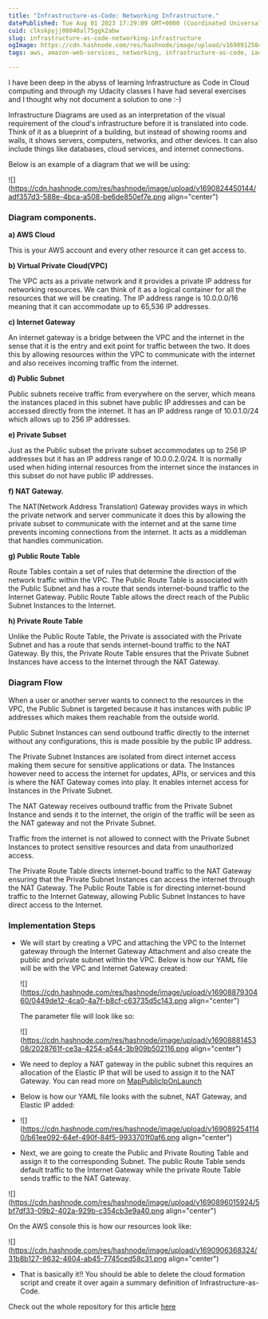 ```yaml
---
title: "Infrastructure-as-Code: Networking Infrastructure."
datePublished: Tue Aug 01 2023 17:29:09 GMT+0000 (Coordinated Universal Time)
cuid: clkskpyjj00040al75ggk2abw
slug: infrastructure-as-code-networking-infrastructure
ogImage: https://cdn.hashnode.com/res/hashnode/image/upload/v1690912584419/769ef275-4521-43fc-ba09-3b42ff62885f.png
tags: aws, amazon-web-services, networking, infrastructure-as-code, iac

---
```


I have been deep in the abyss of learning Infrastructure as Code in Cloud computing and through my Udacity classes I have had several exercises and I thought why not document a solution to one :-)

Infrastructure Diagrams are used as an interpretation of the visual requirement of the cloud's infrastructure before it is translated into code. Think of it as a blueprint of a building, but instead of showing rooms and walls, it shows servers, computers, networks, and other devices. It can also include things like databases, cloud services, and internet connections.

Below is an example of a diagram that we will be using:

![](https://cdn.hashnode.com/res/hashnode/image/upload/v1690824450144/adf357d3-588e-4bca-a508-be6de850ef7e.png align="center")

### Diagram components.

**a) AWS Cloud**

This is your AWS account and every other resource it can get access to.

**b) Virtual Private Cloud(VPC)**

The VPC acts as a private network and it provides a private IP address for networking resources. We can think of it as a logical container for all the resources that we will be creating. The IP address range is 10.0.0.0/16 meaning that it can accommodate up to 65,536 IP addresses.

**c) Internet Gateway**

An internet gateway is a bridge between the VPC and the internet in the sense that it is the entry and exit point for traffic between the two. It does this by allowing resources within the VPC to communicate with the internet and also receives incoming traffic from the internet.

**d) Public Subnet**

Public subnets receive traffic from everywhere on the server, which means the instances placed in this subnet have public IP addresses and can be accessed directly from the internet. It has an IP address range of 10.0.1.0/24 which allows up to 256 IP addresses.

**e) Private Subset**

Just as the Public subset the private subset accommodates up to 256 IP addresses but it has an IP address range of 10.0.0.2.0/24. It is normally used when hiding internal resources from the internet since the instances in this subset do not have public IP addresses.

**f) NAT Gateway.**

The NAT(Network Address Translation) Gateway provides ways in which the private network and server communicate it does this by allowing the private subset to communicate with the internet and at the same time prevents incoming connections from the internet. It acts as a middleman that handles communication.

**g) Public Route Table**

Route Tables contain a set of rules that determine the direction of the network traffic within the VPC. The Public Route Table is associated with the Public Subnet and has a route that sends internet-bound traffic to the Internet Gateway. Public Route Table allows the direct reach of the Public Subnet Instances to the Internet.

**h) Private Route Table**

Unlike the Public Route Table, the Private is associated with the Private Subnet and has a route that sends internet-bound traffic to the NAT Gateway. By this, the Private Route Table ensures that the Private Subnet Instances have access to the Internet through the NAT Gateway.

### Diagram Flow

When a user or another server wants to connect to the resources in the VPC, the Public Subnet is targeted because it has instances with public IP addresses which makes them reachable from the outside world.

Public Subnet Instances can send outbound traffic directly to the internet without any configurations, this is made possible by the public IP address.

The Private Subnet Instances are isolated from direct internet access making them secure for sensitive applications or data. The Instances however need to access the internet for updates, APIs, or services and this is where the NAT Gateway comes into play. It enables internet access for Instances in the Private Subnet.

The NAT Gateway receives outbound traffic from the Private Subnet Instance and sends it to the internet, the origin of the traffic will be seen as the NAT gateway and not the Private Subnet.

Traffic from the internet is not allowed to connect with the Private Subnet Instances to protect sensitive resources and data from unauthorized access.

The Private Route Table directs internet-bound traffic to the NAT Gateway ensuring that the Private Subnet Instances can access the internet through the NAT Gateway. The Public Route Table is for directing internet-bound traffic to the Internet Gateway, allowing Public Subnet Instances to have direct access to the Internet.

### Implementation Steps

* We will start by creating a VPC and attaching the VPC to the Internet gateway through the Internet Gateway Attachment and also create the public and private subnet within the VPC. Below is how our YAML file will be with the VPC and Internet Gateway created:
    
    ![](https://cdn.hashnode.com/res/hashnode/image/upload/v1690887930460/0449de12-4ca0-4a7f-b8cf-c63735d5c143.png align="center")
    
    The parameter file will look like so:
    
    ![](https://cdn.hashnode.com/res/hashnode/image/upload/v1690888145308/2028761f-ce3a-4254-a544-3b909b502116.png align="center")
    
* We need to deploy a NAT gateway in the public subnet this requires an allocation of the Elastic IP that will be used to assign it to the NAT Gateway. You can read more on [MapPublicIpOnLaunch](https://docs.aws.amazon.com/AWSCloudFormation/latest/UserGuide/aws-resource-ec2-subnet.html#cfn-ec2-subnet-mappubliciponlaunch)
    
* Below is how our YAML file looks with the subnet, NAT Gateway, and Elastic IP added:
    
* ![](https://cdn.hashnode.com/res/hashnode/image/upload/v1690892541140/b61ee092-64ef-490f-84f5-9933701f0af6.png align="center")
    
* Next, we are going to create the Public and Private Routing Table and assign it to the corresponding Subnet. The public Route Table sends default traffic to the Internet Gateway while the private Route Table sends traffic to the NAT Gateway.
    

![](https://cdn.hashnode.com/res/hashnode/image/upload/v1690896015924/5bf7df33-09b2-402a-929b-c354cb3e9a40.png align="center")

On the AWS console this is how our resources look like:

![](https://cdn.hashnode.com/res/hashnode/image/upload/v1690906368324/31b8b127-9632-4604-ab45-7745ced58c31.png align="center")

* That is basically it!! You should be able to delete the cloud formation script and create it over again a summary definition of Infrastructure-as-Code.
    

Check out the whole repository for this article [here](https://github.com/IvyJeptoo/network-infrastructure/settings)